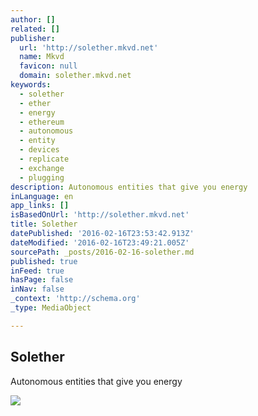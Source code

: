 ```yaml
---
author: []
related: []
publisher:
  url: 'http://solether.mkvd.net'
  name: Mkvd
  favicon: null
  domain: solether.mkvd.net
keywords:
  - solether
  - ether
  - energy
  - ethereum
  - autonomous
  - entity
  - devices
  - replicate
  - exchange
  - plugging
description: Autonomous entities that give you energy
inLanguage: en
app_links: []
isBasedOnUrl: 'http://solether.mkvd.net'
title: Solether
datePublished: '2016-02-16T23:53:42.913Z'
dateModified: '2016-02-16T23:49:21.005Z'
sourcePath: _posts/2016-02-16-solether.md
published: true
inFeed: true
hasPage: false
inNav: false
_context: 'http://schema.org'
_type: MediaObject

---
```

<article style=""><h1>Solether</h1><p>Autonomous entities that give you energy</p><img src="http://solether.mkvd.net/images/solether.png" /></article>